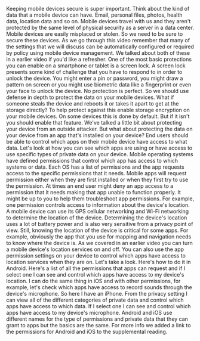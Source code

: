 Keeping mobile devices secure is super important. Think about the kind of data
that a mobile device can have. Email, personal files, photos, health data,
location data and so on. Mobile devices travel with us and they aren't protected
by the same level of physical security as a server in a data center. Mobile
devices are easily misplaced or stolen. So we need to be sure to secure these
devices. As we go through this video remember that many of the settings that we
will discuss can be automatically configured or required by policy using mobile
device management. We talked about both of these in a earlier video if you'd
like a refresher. One of the most basic protections you can enable on a
smartphone or tablet is a screen lock. A screen lock presents some kind of
challenge that you have to respond to in order to unlock the device. You might
enter a pin or password, you might draw a pattern on screen or you might use
biometric data like a fingerprint or even your face to unlock the device. No
protection is perfect. So we should use defense in depth to protect the data on
your mobile devices. What if someone steals the device and reboots it or takes
it apart to get at the storage directly? To help protect against this enable
storage encryption on your mobile devices. On some devices this is done by
default. But if it isn't you should enable that feature. We've talked a little
bit about protecting your device from an outside attacker. But what about
protecting the data on your device from an app that's installed on your device?
End users should be able to control which apps on their mobile device have
access to what data. Let's look at how you can see which apps are using or have
access to use specific types of private data on your device. Mobile operating
systems have defined permissions that control which app has access to which
systems or data. Each OS has a list of permissions and the app requests access
to the specific permissions that it needs. Mobile apps will request permission
either when they are first installed or when they first try to use the
permission. At times an end user might deny an app access to a permission that
it needs making that app unable to function properly. It might be up to you to
help them troubleshoot app permissions. For example, one permission controls
access to information about the device's location. A mobile device can use its
GPS cellular networking and Wi-Fi networking to determine the location of the
device. Determining the device's location uses a lot of battery power and is
also very sensitive from a privacy point of view. Still, knowing the location of
the device is critical for some apps. For example, obviously the app that you
use for mapping and navigation needs to know where the device is. As we covered
in an earlier video you can turn a mobile device's location services on and off.
You can also use the app permission settings on your device to control which
apps have access to location services when they are on. Let's take a look.
Here's how to do it in Android. Here's a list of all the permissions that apps
can request and if I select one I can see and control which apps have access to
my device's location. I can do the same thing in iOS and with other permissions,
for example, let's check which apps have access to record sounds through the
device's microphone. So here I have an iPhone. From the privacy setting I can
view all of the different categories of private data and control which apps have
access to which data. If I select one I can see and control which apps have
access to my device's microphone. Android and iOS use different names for the
type of permissions and private data that they can grant to apps but the basics
are the same. For more info we added a link to the permissions for Android and
iOS to the supplemental reading.